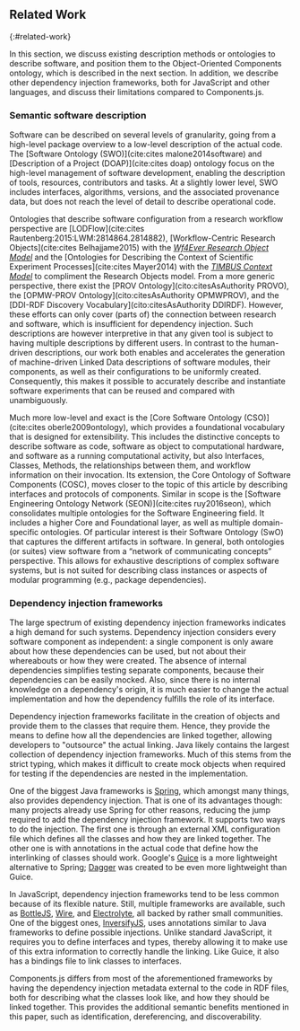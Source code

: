 ## Related Work
{:#related-work}

In this section, we discuss existing description methods or ontologies to describe software, 
and position them to the Object-Oriented Components ontology, which is described in the next section.
In addition, we describe other dependency injection frameworks, both for JavaScript and other languages,
and discuss their limitations compared to Components.js.

### Semantic software description

Software can be described on several levels of granularity,
going from a high-level package overview to a low-level description of the actual code.
The [Software Ontology (SWO)](cite:cites malone2014software) and [Description of a Project (DOAP)](cite:cites doap) ontology focus on the high-level management of software development,
enabling the description of tools, resources, contributors and tasks. 
At a slightly lower level, SWO includes interfaces, algorithms, versions, and the associated provenance data, but does not reach the level of detail to describe operational code.

Ontologies that describe software configuration from a research workflow perspective are [LODFlow](cite:cites Rautenberg:2015:LWM:2814864.2814882), [Workflow-Centric Research Objects](cite:cites Belhajjame2015) with the <cite><a href="https://w3id.org/ro/">Wf4Ever Research Object Model</a></cite> and the [Ontologies for Describing the Context of Scientific Experiment Processes](cite:cites Mayer2014) with the <cite><a href="http://www.timbusproject.net/portal/publications/ontologies/">TIMBUS Context Model</a></cite> to compliment the Research Objects model. 
From a more generic perspective, there exist the [PROV Ontology](cito:citesAsAuthority PROVO), the [OPMW-PROV Ontology](cito:citesAsAuthority OPMWPROV), and the [DDI-RDF Discovery Vocabulary](cito:citesAsAuthority DDIRDF).
However, these efforts can only cover (parts of) the connection between research and software, which is insufficient for dependency injection.
Such descriptions are however interpretive in that any given tool is subject to having multiple descriptions by different users.
In contrast to the human-driven descriptions, our work both enables and accelerates the generation of machine-driven Linked Data descriptions of software modules, their components, as well as their configurations to be uniformly created.
Consequently, this makes it possible to accurately describe and instantiate software experiments that can be reused and compared with unambiguously.

Much more low-level and exact is the [Core Software Ontology (CSO)](cite:cites oberle2009ontology),
which provides a foundational vocabulary that is designed for extensibility.
This includes the distinctive concepts to describe software as code, software as object to computational hardware, and software as a running computational activity,
but also Interfaces, Classes, Methods, the relationships between them, and workflow information on their invocation.
Its extension, the Core Ontology of Software Components (COSC), moves closer to the topic of this article by describing interfaces and protocols of components.
Similar in scope is the [Software Engineering Ontology Network (SEON)](cite:cites ruy2016seon), which consolidates multiple ontologies for the Software Engineering field.
It includes a higher Core and Foundational layer, as well as multiple domain-specific ontologies.
Of particular interest is their Software Ontology (SwO) that captures the different artifacts in software.
In general, both ontologies (or suites) view software from a <q>network of communicating concepts</q> perspective.
This allows for exhaustive descriptions of complex software systems, but is not suited for describing class instances or aspects of modular programming (e.g., package dependencies).

### Dependency injection frameworks
The large spectrum of existing dependency injection frameworks indicates a high demand for such systems.
Dependency injection considers every software component as independent:
a single component is only aware about how these dependencies can be used,
but not about their whereabouts or how they were created.
The absence of internal dependencies simplifies testing separate components,
because their dependencies can be easily mocked.
Also, since there is no internal knowledge on a dependency's origin,
it is much easier to change the actual implementation and how the dependency fulfills the role of its interface.

Dependency injection frameworks facilitate in the creation of objects
and provide them to the classes that require them.
Hence, they provide the means to define how all the dependencies are linked together,
allowing developers to "outsource" the actual linking.
Java likely contains the largest collection of dependency injection frameworks.
Much of this stems from the strict typing,
which makes it difficult to create mock objects when required for testing
if the dependencies are nested in the implementation.

One of the biggest Java frameworks is [Spring](https://spring.io/),
which amongst many things, also provides dependency injection.
That is one of its advantages though:
many projects already use Spring for other reasons,
reducing the jump required to add the dependency injection framework.
It supports two ways to do the injection.
The first one is through an external XML configuration file
which defines all the classes and how they are linked together.
The other one is with annotations in the actual code
that define how the interlinking of classes should work.
Google's [Guice](https://github.com/google/guice) is a more lightweight alternative to Spring;
[Dagger](https://github.com/google/dagger) was created to be even more lightweight than Guice.

In JavaScript, 
dependency injection frameworks tend to be less common because of its flexible nature.
Still, multiple frameworks are available, such as [BottleJS](https://github.com/young-steveo/bottlejs), [Wire](https://github.com/cujojs/wire), and [Electrolyte](https://github.com/jaredhanson/electrolyte), all backed by rather small communities.
One of the biggest ones, [InversifyJS](https://github.com/inversify/InversifyJS),
uses annotations similar to Java frameworks to define possible injections.
Unlike standard JavaScript,
it requires you to define interfaces and types,
thereby allowing it to make use of this extra information to correctly handle the linking.
Like Guice, it also has a bindings file to link classes to interfaces.

Components.js differs from most of the aforementioned frameworks
by having the dependency injection metadata external to the code in RDF files,
both for describing what the classes look like, and how they should be linked together.
This provides the additional semantic benefits mentioned in this paper,
such as identification, dereferencing, and discoverability.
